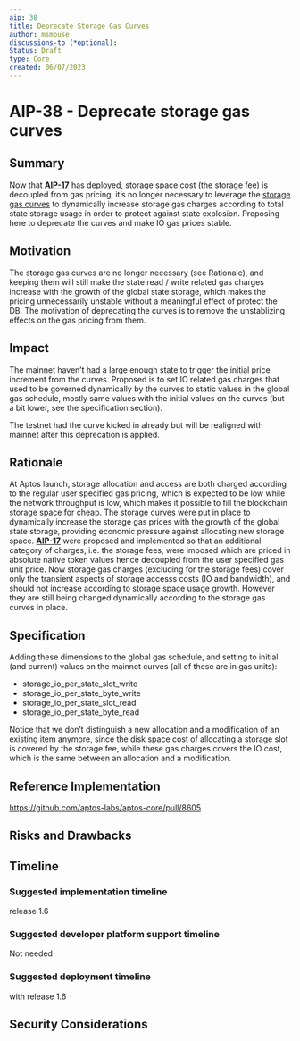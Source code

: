 ```yaml
---
aip: 38
title: Deprecate Storage Gas Curves
author: msmouse
discussions-to (*optional):
Status: Draft
type: Core
created: 06/07/2023
---
```


# AIP-38 - Deprecate storage gas curves

## Summary

Now that **[AIP-17](https://github.com/aptos-foundation/AIPs/blob/main/aips/aip-17.md)** has deployed, storage space cost (the storage fee) is decoupled from gas pricing, it’s no longer necessary to leverage the [storage gas curves](https://github.com/aptos-labs/aptos-core/blob/0a2aba9f2b1755356caa21d31a56742518a9e327/aptos-move/framework/aptos-framework/sources/storage_gas.move#L1) to dynamically increase storage gas charges according to total state storage usage in order to protect against state explosion. Proposing here to deprecate the curves and make IO gas prices stable.

## Motivation

The storage gas curves are no longer necessary (see Rationale), and keeping them will still make the state read / write related gas charges increase with the growth of the global state storage, which makes the pricing unnecessarily unstable without a meaningful effect of protect the DB. The motivation of deprecating the curves is to remove the unstablizing effects on the gas pricing from them.

## Impact

The mainnet haven’t had a large enough state to trigger the initial price increment from the curves. Proposed is to set IO related gas charges that used to be governed dynamically by the curves to static values in the global gas schedule, mostly same values with the initial values on the curves (but a bit lower, see the specification section). 

The testnet had the curve kicked in already but will be realigned with mainnet after this deprecation is applied.

## Rationale
At Aptos launch, storage allocation and access are both charged according to the regular user specified gas pricing, which is expected to be low while the network throughput is low, which makes it possible to fill the blockchain storage space for cheap. The [storage curves](https://github.com/aptos-labs/aptos-core/blob/0a2aba9f2b1755356caa21d31a56742518a9e327/aptos-move/framework/aptos-framework/sources/storage_gas.move#L1) were put in place to dynamically increase the storage gas prices with the growth of the global state storage, providing economic pressure against allocating new storage space. **[AIP-17](https://github.com/aptos-foundation/AIPs/blob/main/aips/aip-17.md)** were proposed and implemented so that an additional category of charges, i.e. the storage fees, were imposed which are priced in absolute native token values hence decoupled from the user specified gas unit price. Now storage gas charges (excluding for the storage fees) cover only the transient aspects of storage accesss costs (IO and bandwidth), and should not increase according to storage space usage growth. However they are still being changed dynamically according to the storage gas curves in place.

## Specification

Adding these dimensions to the global gas schedule, and setting to initial (and current) values on the mainnet curves (all of these are in gas units):

- storage_io_per_state_slot_write
- storage_io_per_state_byte_write
- storage_io_per_state_slot_read
- storage_io_per_state_byte_read

Notice that we don’t distinguish a new allocation and a modification of an existing item anymore, since the disk space cost of allocating a storage slot is covered by the storage fee, while these gas charges covers the IO cost, which is the same between an allocation and a modification.

## Reference Implementation

https://github.com/aptos-labs/aptos-core/pull/8605

## Risks and Drawbacks

## Timeline

### Suggested implementation timeline

release 1.6

### Suggested developer platform support timeline

Not needed

### Suggested deployment timeline

with release 1.6

## Security Considerations
